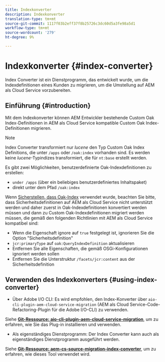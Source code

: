 ```yaml
---
title: Indexkonverter
description: Indexkonverter
translation-type: tm+mt
source-git-commit: 1117f03b2eff37f8b25726c3dc60d5a3fe98a5d1
workflow-type: tm+mt
source-wordcount: '279'
ht-degree: 9%

---
```



# Indexkonverter {#index-converter}

Index Converter ist ein Dienstprogramm, das entwickelt wurde, um die Indexdefinitionen eines Kunden zu migrieren, um die Umstellung auf AEM als Cloud Service vorzubereiten.

## Einführung {#introduction}

Mit dem Indexkonverter können AEM Entwickler bestehende Custom Oak Index-Definitionen in AEM als Cloud Service kompatible Custom Oak Index-Definitionen migrieren.

>[!NOTE]
>Index Converter transformiert nur *lucene* den Typ Custom Oak Index Definitions, die unter `/apps` oder `/oak:index` vorhanden sind. Es werden keine *lucene*-Typindizes transformiert, die für `nt:base` erstellt werden.

Es gibt zwei Möglichkeiten, benutzerdefinierte Oak-Indexdefinitionen zu erstellen:

* `under /apps` (über ein beliebiges benutzerdefiniertes Inhaltspaket)
* direkt unter dem Pfad `/oak:index`

Wenn [Sicherstellen, dass Oak-Index](https://adobe-consulting-services.github.io/acs-aem-commons/features/ensure-oak-index/index.html) verwendet wurde, beachten Sie bitte, dass Sicherheitsdefinitionen auf AEM als Cloud Service nicht unterstützt werden und daher zuerst in Oak-Indexdefinitionen konvertiert werden müssen und dann zu Custom Oak-Indexdefinitionen migriert werden müssen, die gemäß den folgenden Richtlinien mit AEM als Cloud Service kompatibel sind:

* Wenn die Eigenschaft ignore auf `true` festgelegt ist, ignorieren Sie die Option &quot;Sicherheitsdefinition&quot;
* `jcr:primaryType` auf `oak:QueryIndexDefinition` aktualisieren
* Entfernen Sie alle Eigenschaften, die gemäß OSGi-Konfigurationen ignoriert werden sollen
* Entfernen Sie die Unterstruktur `/facets/jcr:content` aus der Sicherheitsdefinition

## Verwenden des Indexkonverters {#using-index-converter}

* Über Adobe I/O CLI: Es wird empfohlen, den Index-Konverter über `aio-cli-plugin-aem-cloud-service-migration` (AEM als Cloud Service-Code-Refactoring-Plugin für die Adobe I/O-CLI) zu verwenden.

Siehe **[Git-Ressource: aio-cli-plugin-aem-cloud-service-migration](https://github.com/adobe/aio-cli-plugin-aem-cloud-service-migration#introduction)**, um zu erfahren, wie Sie das Plug-in installieren und verwenden.

* Als eigenständiges Dienstprogramm: Der Index Converter kann auch als eigenständiges Dienstprogramm ausgeführt werden.

Siehe **[Git-Ressource: aem-cs-source-migration-index-converter](https://github.com/adobe/aem-cloud-service-source-migration/tree/master/packages/index-converter)**, um zu erfahren, wie dieses Tool verwendet wird.




